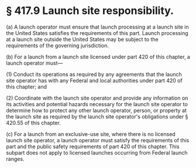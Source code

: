 # § 417.9   Launch site responsibility.

(a) A launch operator must ensure that launch processing at a launch site in the United States satisfies the requirements of this part. Launch processing at a launch site outside the United States may be subject to the requirements of the governing jurisdiction.


(b) For a launch from a launch site licensed under part 420 of this chapter, a launch operator must—


(1) Conduct its operations as required by any agreements that the launch site operator has with any Federal and local authorities under part 420 of this chapter; and


(2) Coordinate with the launch site operator and provide any information on its activities and potential hazards necessary for the launch site operator to determine how to protect any other launch operator, person, or property at the launch site as required by the launch site operator's obligations under § 420.55 of this chapter.


(c) For a launch from an exclusive-use site, where there is no licensed launch site operator, a launch operator must satisfy the requirements of this part and the public safety requirements of part 420 of this chapter. This subpart does not apply to licensed launches occurring from Federal launch ranges. 




